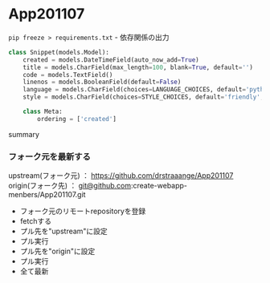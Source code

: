 # App201107

`pip freeze > requirements.txt` - 依存関係の出力


```python
class Snippet(models.Model):
    created = models.DateTimeField(auto_now_add=True)
    title = models.CharField(max_length=100, blank=True, default='')
    code = models.TextField()
    linenos = models.BooleanField(default=False)
    language = models.CharField(choices=LANGUAGE_CHOICES, default='python', max_length=100)
    style = models.CharField(choices=STYLE_CHOICES, default='friendly', max_length=100)

    class Meta:
        ordering = ['created']
```
summary

### フォーク元を最新する
upstream(フォーク元) ： https://github.com/drstraaange/App201107
origin(フォーク先) ： git@github.com:create-webapp-menbers/App201107.git

- フォーク元のリモートrepositoryを登録
- fetchする
- プル先を"upstream"に設定
- プル実行
- プル先を"origin"に設定
- プル実行
- 全て最新
